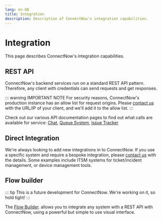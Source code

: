```yaml
---
lang: en-GB
title: Integration
description: Description of ConnectNow's integration capabilities.
---
```


# Integration

This page describes ConnectNow's integration capabilities.

## REST API

ConnectNow's backend services run on a standard REST API pattern. Therefore, any client with credentials can send requests and get responses.

::: warning IMPORTANT NOTE
For security reasons, ConnectNow's production instance has an allow list for request origins. Please [contact us](mailto:info@connectnow.org.uk) with the URL/IP of your client, and we'll add it to the allow list.
:::

Check out our various API documentation pages to find out what calls are available for service: [Chat](/chat/developer-guide/api/), [Queue System](/queue-system/developer-guide/api/), [Issue Tracker](/issue-tracker/developer-guide/api/)

## Direct Integration

We're always looking to add new integrations in to ConnectNow. If you use a specific system and require a bespoke integration, please [contact us](mailto:info@connectnow.org.uk) with the details. Some examples include ITSM systems for ticket/incident management, or device management tools.

## Flow builder

::: tip
This is a future development for ConnectNow. We're working on it, so hold tight!
:::

The [Flow Builder](/general/flow-builder.md). allows you to integrate any system with a REST API with ConnectNow, using a powerful but simple to use visual interface.
